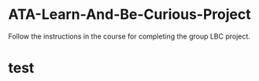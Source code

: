 # ATA-Learn-And-Be-Curious-Project

Follow the instructions in the course for completing the group LBC project.
# test
